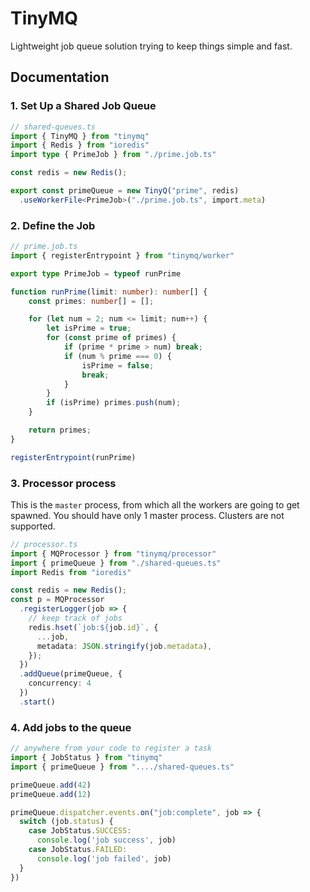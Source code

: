 # TinyMQ
Lightweight job queue solution trying to keep things simple and fast.

## Documentation

### 1. Set Up a Shared Job Queue
```ts
// shared-queues.ts
import { TinyMQ } from "tinymq"
import { Redis } from "ioredis"
import type { PrimeJob } from "./prime.job.ts"

const redis = new Redis();

export const primeQueue = new TinyQ("prime", redis)
  .useWorkerFile<PrimeJob>("./prime.job.ts", import.meta)
```

### 2. Define the Job
```ts
// prime.job.ts
import { registerEntrypoint } from "tinymq/worker"

export type PrimeJob = typeof runPrime

function runPrime(limit: number): number[] {
    const primes: number[] = [];

    for (let num = 2; num <= limit; num++) {
        let isPrime = true;
        for (const prime of primes) {
            if (prime * prime > num) break;
            if (num % prime === 0) {
                isPrime = false;
                break;
            }
        }
        if (isPrime) primes.push(num);
    }

    return primes;
}

registerEntrypoint(runPrime)
```

### 3. Processor process
This is the `master` process, from which all the workers are going to get spawned.
You should have only 1 master process. Clusters are not supported.
```ts
// processor.ts
import { MQProcessor } from "tinymq/processor"
import { primeQueue } from "./shared-queues.ts"
import Redis from "ioredis"

const redis = new Redis();
const p = MQProcessor
  .registerLogger(job => {
    // keep track of jobs
    redis.hset(`job:${job.id}`, {
      ...job,
      metadata: JSON.stringify(job.metadata),
    });
  })
  .addQueue(primeQueue, {
    concurrency: 4
  })
  .start()
```


### 4. Add jobs to the queue
```ts
// anywhere from your code to register a task
import { JobStatus } from "tinymq"
import { primeQueue } from "..../shared-queues.ts"

primeQueue.add(42)
primeQueue.add(12)

primeQueue.dispatcher.events.on("job:complete", job => {
  switch (job.status) {
    case JobStatus.SUCCESS:
      console.log('job success', job)
    case JobStatus.FAILED:
      console.log('job failed', job)
  }
})
```
